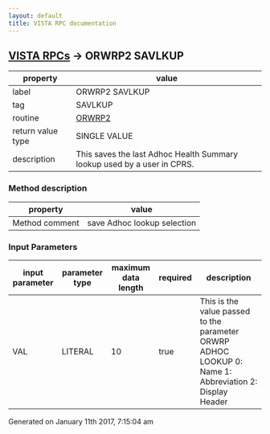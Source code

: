 ```yaml
---
layout: default
title: VISTA RPC documentation
---
```




## [VISTA RPCs](TableOfContent.md) &#8594; ORWRP2 SAVLKUP 

 property | value 
--- | --- 
 label | ORWRP2 SAVLKUP
 tag | SAVLKUP
 routine | [ORWRP2](http://code.osehra.org/dox/Routine_ORWRP2_source.html)
 return value type | SINGLE VALUE
 description | This saves the last Adhoc Health Summary lookup used by a user in CPRS.


### Method description

 property | value 
--- | --- 
 Method comment | save Adhoc lookup selection

### Input Parameters

| input parameter | parameter type | maximum data length | required | description | 
| --- | --- | --- | --- | --- | 
| VAL | LITERAL | 10 | true | This is the value passed to the parameter ORWRP ADHOC LOOKUP  0: Name  1: Abbreviation  2: Display Header | 




 Generated on January 11th 2017, 7:15:04 am